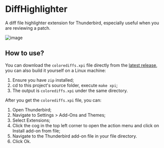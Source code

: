 # DiffHighlighter

A diff file highlighter extension for Thunderbird, especially useful when you are reviewing a patch.

![image](https://github.com/user-attachments/assets/e3b19a93-cdee-4203-86e2-7260b6ce33c9)

## How to use?

You can download the `colorediffs.xpi` file directly from the [latest release](https://github.com/tristone13th/DiffHighlighter/releases), you can also build it yourself on a Linux machine:

1. Ensure you have `zip` installed;
2. cd to this project's source folder, execute `make xpi`;
3. The output is `colorediffs.xpi` under the same directory.

After you get the `colorediffs.xpi` file, you can:

1. Open Thunderbird;
2. Navigate to Settings > Add-Ons and Themes;
3. Select Extensions;
4. Click the cog in the top left corner to open the action menu and click on Install add-on from file;
5. Navigate to the Thunderbird add-on file in your file directory.
6. Click Ok.
